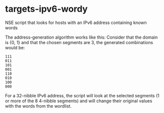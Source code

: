 targets-ipv6-wordy
====================

NSE script that looks for hosts with an IPv6 address containing known words


The address-generation algorithm works like this:
Consider that the domain is {0, 1} and that the chosen segments are 3, the generated combinations would be:


```
111
011
101
001
110
010
100
000
```


For a 32-nibble IPv6 address, the script will look at the selected segments (1 or more of the 8 4-nibble segments) and will change their original values with the words from the wordlist.
